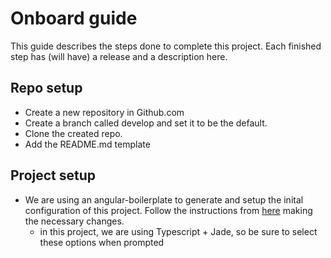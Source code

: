 # Onboard guide

This guide describes the steps done to complete this project. Each finished step has (will have) a release and a description here.


## Repo setup

- Create a new repository in Github.com
- Create a branch called develop and set it to be the default.
- Clone the created repo.
- Add the README.md template


## Project setup

- We are using an angular-boilerplate to generate and setup the inital configuration of this project. Follow the instructions from [here](https://www.npmjs.com/package/generator-angular-boilerplate) making the necessary changes.
  - in this project, we are using Typescript + Jade, so be sure to select these options when prompted
